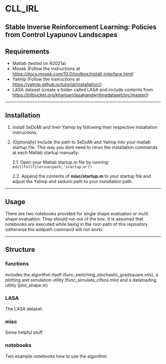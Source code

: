# CLL_IRL
Stable Inverse Reinforcement Learning: Policies from Control Lyapunov Landscapes
---

## Requirements
- Matlab (tested on R2021a)
- Mosek (Follow the instructions at https://docs.mosek.com/10.0/toolbox/install-interface.html)
- Yalmip (Follow the instructions at https://yalmip.github.io/tutorial/installation/)
- LASA dataset (create a folder called LASA and include contents from https://bitbucket.org/khansari/lasahandwritingdataset/src/master/)
---
## Installation
1. Install SeDuMi and then Yalmip by following their respective installation instructions.
2. (Optionally) Include the path to SeDuMi and Yalmip into your matlab startup file. This way you dont need to rerun the installation commands at each Matlab startup manually:

    2.1. Open your Matlab startup.m file by running: ```edit(fullfile(userpath,'startup.m'))```

    2.2. Append the contents of **misc/startup.m** to your startup file and adjust the Yalmip and sedumi path to your installation path.

---
## Usage

There are two notebooks provided for single shape evaluation or multi shape evaluation. They should run out of the box. It is assumed that notebooks are executed while being in the root-path of this repository (otherwise the addpath command will not work)

---
## Structure

### functions
Includes the algorithm itself (func_switching_stochastic_gradsquare.mlx), a plotting and simulation utility (func_simulate_clfsos.mlx) and a dataloading utility (plot_shape.m)

### LASA
The LASA dataset.

### misc
Some helpful stuff

### notebooks
Two example notebooks how to use the algorithm
